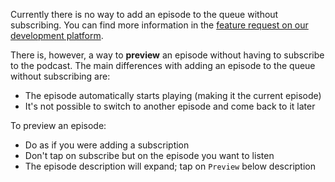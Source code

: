 Currently there is no way to add an episode to the queue without subscribing.
You can find more information in the [feature request on our development
platform](https://github.com/AntennaPod/AntennaPod/issues/4710).

There is, however, a way to **preview** an episode without having to subscribe
to the podcast. The main differences with adding an episode to the queue without
subscribing are:

- The episode automatically starts playing (making it the current episode)
- It's not possible to switch to another episode and come back to it later

To preview an episode:

- Do as if you were adding a subscription
- Don't tap on subscribe but on the episode you want to listen
- The episode description will expand; tap on `Preview` below description
